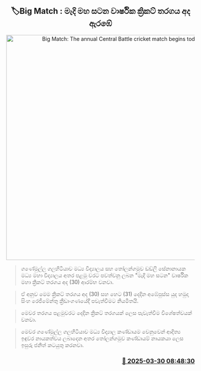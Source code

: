 <p align='center'><b><h2 align='center' title='Big Match: The annual Central Battle cricket match begins today'>🏷Big Match : මැදි මහ සටන වාර්ෂික ක්‍රිකට් තරගය අද ඇරඹේ</h2></b></p>
<p align='center'><img src='https://helakuru.sgp1.cdn.digitaloceanspaces.com/esana/images/lib/battle-of-centra.jpg' width='600' alt='Big Match: The annual Central Battle cricket match begins today'></p>

> ගණේමුල්ල ගලහිටියාව මධ්‍ය විද්‍යාලය සහ තෝලන්ගමුව ඩඩ්ලි සේනානායක මධ්‍ය මහා විද්‍යාලය අතර පළමු වර‍ට පවත්වනු ලබන "මැදි මහ සටන" වාර්ෂික මහා ක්‍රිකට් තරගය අද (30) ආරම්භ වනවා.

> ඒ අනුව මෙම ක්‍රිකට් තරගය අද (30) සහ හෙට (31) දෙදින අඹේපුස්ස යුද හමුදා සිංහ රෙජිමේන්තු ක්‍රීඩාංගණයේදී පවැත්වීමට නියමිතයි.

> මෙවර තරගය පළමුවරට දෙදින ක්‍රිකට් තරගයක් ලෙස පැවැත්වීම විශේෂත්වයක් වනවා.

> මෙවර ගණේමුල්ල ගලහිටියාව මධ්‍ය විද්‍යාල කණ්ඩායම වෙනුවෙන් ආදිත්‍ය ඉඳුවර නායකත්වය ලබාදෙන අතර තෝලන්ගමුව කණ්ඩායම් නායකයා ලෙස ඉසුරු ජනිත් කටයුතු කරනවා.



<h3 align='right'><a href='https://www.helakuru.lk/esana/p/108777/'>📅 2025-03-30 08:48:30</a></h3>
